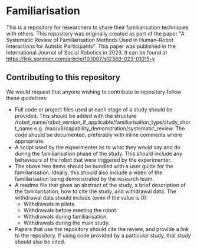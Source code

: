# Familiarisation

This is a repository for researchers to share their familiarisation techniques with others. This repository was originally created as part of the paper "A Systematic Review of Familiarisation Methods Used in Human–Robot Interactions for Autistic Participants". This paper was published in the International Journal of Social Robotics in 2023. It can be found at https://link.springer.com/article/10.1007/s12369-023-01015-y

## Contributing to this repository

We would request that anyone wishing to contribute to repository follow these guidelines:

- Full code or project files used at each stage of a study should be provided. This should be added with the structure /robot_name/robot_version_if_applicable/familiarisation_type/study_short_name  e.g. /nao/v6/capability_demonstration/systematic_review. The code should be documented, preferably with inline comments where appropriate.
- A script used by the experimenter as to what they would say and do during the familiarisation phase of the study. This should include any behaviours of the robot that were triggered by the experimenter.
- The above two items should be bundled with a user guide for the familiarisation. Ideally, this should also include a video of the familiarisation being demonstrated by the research team.
- A readme file that gives an abstract of the study, a brief description of the familiarisation, how to cite the study, and withdrawal data. The withdrawal data should include (even if the value is 0):
  * Withdrawals in pilots.
  * Withdrawals before meeting the robot.
  * Withdrawals during familiarisation.
  * Withdrawals during the main study.
- Papers that use the repository should cite the review, and provide a link to the repository. If using code provided by a particular study, that study should also be cited.

